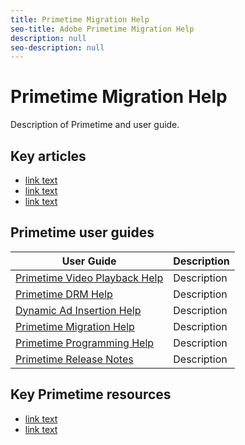 ```yaml
---
title: Primetime Migration Help
seo-title: Adobe Primetime Migration Help
description: null
seo-description: null
---
```


# Primetime Migration Help

Description of Primetime and user guide.

## Key articles

* [link text](/help/dynamic-ad-insertion/introduction.md)
* [link text](/help/dynamic-ad-insertion/introduction.md)
* [link text](/help/dynamic-ad-insertion/introduction.md)

## Primetime user guides

| User Guide | Description |
|--- |--- |
| [Primetime Video Playback Help](/help/android-1.4-reference-implementation/home.md) | Description |
| [Primetime DRM Help](/help/digital-rights-management/home.md) | Description |
| [Dynamic Ad Insertion Help](/help/dynamic-ad-insertion/home.md) | Description |
| [Primetime Migration Help](/help/migration-guides/home.md) | Description |
| [Primetime Programming Help](/help/programming/home.md) | Description |
| [Primetime Release Notes](/help/release-notes/home.md) | Description |

## Key Primetime resources

* [link text](/help/dynamic-ad-insertion/introduction.md)
* [link text](/help/dynamic-ad-insertion/introduction.md)

